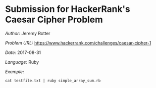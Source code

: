 # Submission for HackerRank's Caesar Cipher Problem 

*Author:* Jeremy Rotter

*Problem URL:* https://www.hackerrank.com/challenges/caesar-cipher-1

*Date:* 2017-08-31

*Language:* Ruby

*Example:* 
```
cat testfile.txt | ruby simple_array_sum.rb
```
